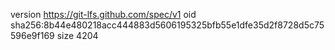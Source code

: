 version https://git-lfs.github.com/spec/v1
oid sha256:8b44e480218acc444883d5606195325bfb55e1dfe35d2f8728d5c75596e9f169
size 4204
